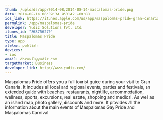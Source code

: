 ```yaml
--- 
thumb: /uploads/app/2014-08/2014-08-14-maspalomas-pride.png
date: 2014-08-14 06:59:34.953142 +00:00
ios_link: https://itunes.apple.com/us/app/maspalomas-pride-gran-canaria/id868756270?mt=8
permalink: /app/maspalomas-pride
developer: Yudiz Solutions Pvt. Ltd.
itunes_id: "868756270"
title: Maspalomas Pride
type: app
status: publish
devices: 
- ios
email: dhruvil@yudiz.com
targetMarket: Business
developer_link: http://www.yudiz.com/
---
```


Maspalomas Pride offers you a full tourist guide during your visit to Gran Canaria. It includes all local and regional events, parties and festivals, an extended guide with beaches, restaurants, nightlife, accommodation, wellness, sports, excursions, real estate, shopping and medical. As well as an island map, photo gallery, discounts and more. It provides all the information about the main events of Maspalomas Gay Pride and Maspalomas Carnival.
